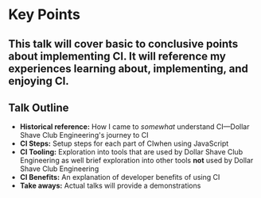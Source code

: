 # Key Points

This talk will cover basic to conclusive points about implementing CI. It will reference my experiences learning about, implementing, and enjoying CI.
----

## Talk Outline

- **Historical reference:** How I came to _somewhat_ understand CI—Dollar Shave Club Engineering's journey to CI
- **CI Steps:** Setup steps for each part of CIwhen using JavaScript
- **CI Tooling:** Exploration into tools that are used by Dollar Shave Club Engineering as well brief exploration into other tools **not** used by Dollar Shave Club Engineering
- **CI Benefits:** An explanation of developer benefits of using CI
- **Take aways:** Actual talks will provide a demonstrations

